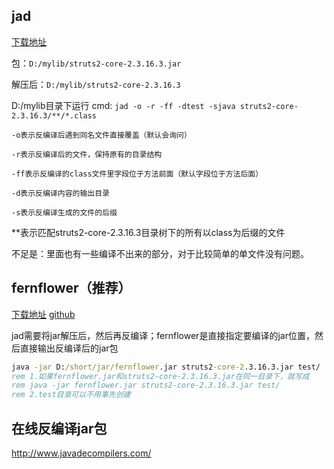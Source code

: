 ## jad 

[下载地址](https://varaneckas.com/jad/)

包：`D:/mylib/struts2-core-2.3.16.3.jar`

解压后：`D:/mylib/struts2-core-2.3.16.3`

D:/mylib目录下运行 cmd: `jad -o -r -ff -dtest -sjava struts2-core-2.3.16.3/**/*.class`

    -o表示反编译后遇到同名文件直接覆盖（默认会询问）

    -r表示反编译后的文件，保持原有的目录结构

    -ff表示反编译的class文件里字段位于方法前面（默认字段位于方法后面）

    -d表示反编译内容的输出目录

    -s表示反编译生成的文件的后缀

**表示匹配struts2-core-2.3.16.3目录树下的所有以class为后缀的文件

不足是：里面也有一些编译不出来的部分，对于比较简单的单文件没有问题。

## fernflower（推荐） 

[下载地址](http://the.bytecode.club/fernflower.jar)  [github](https://github.com/fesh0r/fernflower)

jad需要将jar解压后，然后再反编译；fernflower是直接指定要编译的jar位置，然后直接输出反编译后的jar包

```bat
java -jar D:/short/jar/fernflower.jar struts2-core-2.3.16.3.jar test/
rem 1.如果fernflower.jar和struts2-core-2.3.16.3.jar在同一目录下，就写成
rem java -jar fernflower.jar struts2-core-2.3.16.3.jar test/
rem 2.test目录可以不用事先创建
```

## 在线反编译jar包

http://www.javadecompilers.com/ 

